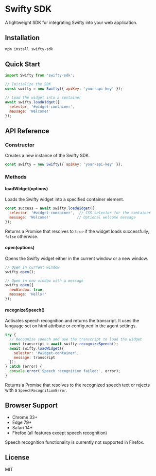# Swifty SDK

A lightweight SDK for integrating Swifty into your web application.

## Installation

```bash
npm install swifty-sdk
```

## Quick Start

```javascript
import Swifty from 'swifty-sdk';

// Initialize the SDK
const swifty = new Swifty({ apiKey: 'your-api-key' });

// Load the widget into a container
await swifty.loadWidget({ 
  selector: '#widget-container',
  message: 'Welcome!' 
});
```

## API Reference

### Constructor

Creates a new instance of the Swifty SDK.

```javascript
const swifty = new Swifty({ apiKey: 'your-api-key' });
```

### Methods

#### loadWidget(options)

Loads the Swifty widget into a specified container element.

```javascript
const success = await swifty.loadWidget({
  selector: '#widget-container',  // CSS selector for the container
  message: 'Welcome!'            // Optional welcome message
});
```

Returns a Promise that resolves to `true` if the widget loads successfully, `false` otherwise.

#### open(options)

Opens the Swifty widget either in the current window or a new window.

```javascript
// Open in current window
swifty.open();

// Open in new window with a message
swifty.open({
  newWindow: true,
  message: 'Hello!'
});
```

#### recognizeSpeech()

Activates speech recognition and returns the transcript. It uses the language set on html attribute or configured in the agent settings.

```javascript
try {
  // Recognize speech and use the transcript to load the widget
  const transcript = await swifty.recognizeSpeech();
  await swifty.loadWidget({
    selector: '#widget-container',
    message: transcript
  });
} catch (error) {
  console.error('Speech recognition failed:', error);
}
```

Returns a Promise that resolves to the recognized speech text or rejects with a `SpeechRecognitionError`.

## Browser Support

- Chrome 33+
- Edge 79+
- Safari 14+
- Firefox (all features except speech recognition)

Speech recognition functionality is currently not supported in Firefox.

## License

MIT
